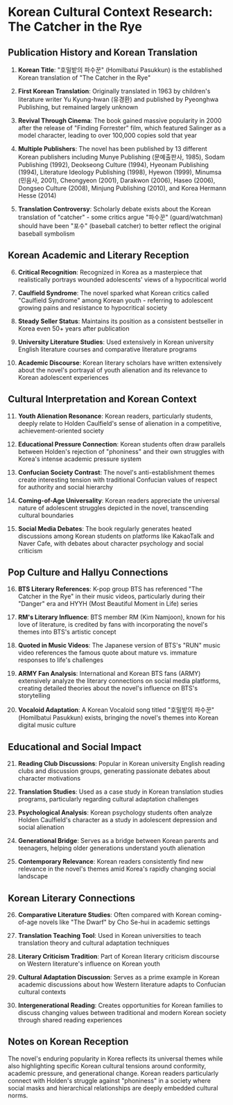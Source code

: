 # Korean Cultural Context Research: The Catcher in the Rye

## Publication History and Korean Translation

1. **Korean Title**: "호밀밭의 파수꾼" (Homilbatui Pasukkun) is the established Korean translation of "The Catcher in the Rye"

2. **First Korean Translation**: Originally translated in 1963 by children's literature writer Yu Kyung-hwan (유경환) and published by Pyeonghwa Publishing, but remained largely unknown

3. **Revival Through Cinema**: The book gained massive popularity in 2000 after the release of "Finding Forrester" film, which featured Salinger as a model character, leading to over 100,000 copies sold that year

4. **Multiple Publishers**: The novel has been published by 13 different Korean publishers including Munye Publishing (문예출판사, 1985), Sodam Publishing (1992), Deokseong Culture (1994), Hyeonam Publishing (1994), Literature Ideology Publishing (1998), Hyewon (1999), Minumsa (민음사, 2001), Cheongyeon (2001), Darakwon (2006), Haseo (2006), Dongseo Culture (2008), Minjung Publishing (2010), and Korea Hermann Hesse (2014)

5. **Translation Controversy**: Scholarly debate exists about the Korean translation of "catcher" - some critics argue "파수꾼" (guard/watchman) should have been "포수" (baseball catcher) to better reflect the original baseball symbolism

## Korean Academic and Literary Reception

6. **Critical Recognition**: Recognized in Korea as a masterpiece that realistically portrays wounded adolescents' views of a hypocritical world

7. **Caulfield Syndrome**: The novel sparked what Korean critics called "Caulfield Syndrome" among Korean youth - referring to adolescent growing pains and resistance to hypocritical society

8. **Steady Seller Status**: Maintains its position as a consistent bestseller in Korea even 50+ years after publication

9. **University Literature Studies**: Used extensively in Korean university English literature courses and comparative literature programs

10. **Academic Discourse**: Korean literary scholars have written extensively about the novel's portrayal of youth alienation and its relevance to Korean adolescent experiences

## Cultural Interpretation and Korean Context

11. **Youth Alienation Resonance**: Korean readers, particularly students, deeply relate to Holden Caulfield's sense of alienation in a competitive, achievement-oriented society

12. **Educational Pressure Connection**: Korean students often draw parallels between Holden's rejection of "phoniness" and their own struggles with Korea's intense academic pressure system

13. **Confucian Society Contrast**: The novel's anti-establishment themes create interesting tension with traditional Confucian values of respect for authority and social hierarchy

14. **Coming-of-Age Universality**: Korean readers appreciate the universal nature of adolescent struggles depicted in the novel, transcending cultural boundaries

15. **Social Media Debates**: The book regularly generates heated discussions among Korean students on platforms like KakaoTalk and Naver Cafe, with debates about character psychology and social criticism

## Pop Culture and Hallyu Connections

16. **BTS Literary References**: K-pop group BTS has referenced "The Catcher in the Rye" in their music videos, particularly during their "Danger" era and HYYH (Most Beautiful Moment in Life) series

17. **RM's Literary Influence**: BTS member RM (Kim Namjoon), known for his love of literature, is credited by fans with incorporating the novel's themes into BTS's artistic concept

18. **Quoted in Music Videos**: The Japanese version of BTS's "RUN" music video references the famous quote about mature vs. immature responses to life's challenges

19. **ARMY Fan Analysis**: International and Korean BTS fans (ARMY) extensively analyze the literary connections on social media platforms, creating detailed theories about the novel's influence on BTS's storytelling

20. **Vocaloid Adaptation**: A Korean Vocaloid song titled "호밀밭의 파수꾼" (Homilbatui Pasukkun) exists, bringing the novel's themes into Korean digital music culture

## Educational and Social Impact

21. **Reading Club Discussions**: Popular in Korean university English reading clubs and discussion groups, generating passionate debates about character motivations

22. **Translation Studies**: Used as a case study in Korean translation studies programs, particularly regarding cultural adaptation challenges

23. **Psychological Analysis**: Korean psychology students often analyze Holden Caulfield's character as a study in adolescent depression and social alienation

24. **Generational Bridge**: Serves as a bridge between Korean parents and teenagers, helping older generations understand youth alienation

25. **Contemporary Relevance**: Korean readers consistently find new relevance in the novel's themes amid Korea's rapidly changing social landscape

## Korean Literary Connections

26. **Comparative Literature Studies**: Often compared with Korean coming-of-age novels like "The Dwarf" by Cho Se-hui in academic settings

27. **Translation Teaching Tool**: Used in Korean universities to teach translation theory and cultural adaptation techniques

28. **Literary Criticism Tradition**: Part of Korean literary criticism discourse on Western literature's influence on Korean youth

29. **Cultural Adaptation Discussion**: Serves as a prime example in Korean academic discussions about how Western literature adapts to Confucian cultural contexts

30. **Intergenerational Reading**: Creates opportunities for Korean families to discuss changing values between traditional and modern Korean society through shared reading experiences

## Notes on Korean Reception

The novel's enduring popularity in Korea reflects its universal themes while also highlighting specific Korean cultural tensions around conformity, academic pressure, and generational change. Korean readers particularly connect with Holden's struggle against "phoniness" in a society where social masks and hierarchical relationships are deeply embedded cultural norms.